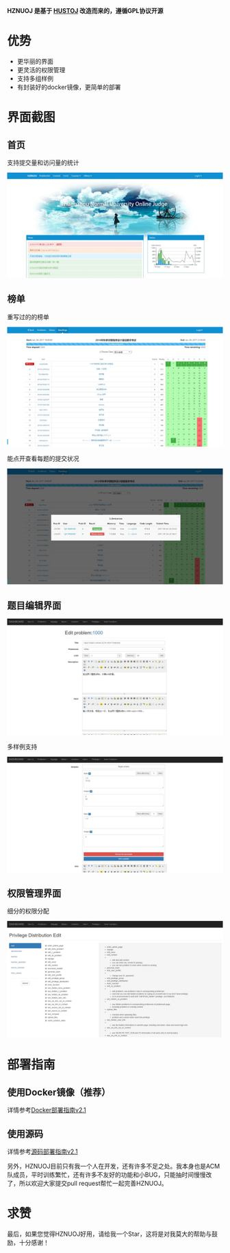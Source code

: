**HZNUOJ 是基于 [HUSTOJ](https://github.com/zhblue/hustoj) 改造而来的，遵循GPL协议开源**

# 优势

* 更华丽的界面
* 更灵活的权限管理
* 支持多组样例
* 有封装好的docker镜像，更简单的部署


# 界面截图

## 首页

支持提交量和访问量的统计

![index](images/index.jpg)

## 榜单

重写过的的榜单

![board](images/board.jpg)

能点开查看每题的提交状况

![board2](images/board2.jpg)

## 题目编辑界面

![problem-edit](images/problem-edit.jpg)

多样例支持

![problem-edit](images/problem-edit2.jpg)

## 权限管理界面

细分的权限分配

![privilege](images/privilege.jpg)

# 部署指南

## 使用Docker镜像（推荐）

详情参考[Docker部署指南v2.1](wiki/docker-deployment-v2.1.md)

## 使用源码

详情参考[源码部署指南v2.1](wiki/source-deployment-v2.1.md)

另外，HZNUOJ目前只有我一个人在开发，还有许多不足之处。我本身也是ACM队成员，平时训练繁忙，还有许多不友好的功能和小BUG，只能抽时间慢慢改了，所以欢迎大家提交pull request帮忙一起完善HZNUOJ。

# 求赞

最后，如果您觉得HZNUOJ好用，请给我一个Star，这将是对我莫大的帮助与鼓励，十分感谢！
